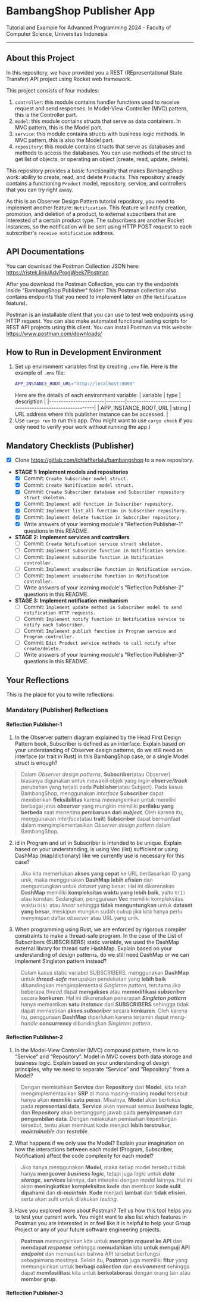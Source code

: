 # BambangShop Publisher App
Tutorial and Example for Advanced Programming 2024 - Faculty of Computer Science, Universitas Indonesia

---

## About this Project
In this repository, we have provided you a REST (REpresentational State Transfer) API project using Rocket web framework.

This project consists of four modules:
1.  `controller`: this module contains handler functions used to receive request and send responses.
    In Model-View-Controller (MVC) pattern, this is the Controller part.
2.  `model`: this module contains structs that serve as data containers.
    In MVC pattern, this is the Model part.
3.  `service`: this module contains structs with business logic methods.
    In MVC pattern, this is also the Model part.
4.  `repository`: this module contains structs that serve as databases and methods to access the databases.
    You can use methods of the struct to get list of objects, or operating an object (create, read, update, delete).

This repository provides a basic functionality that makes BambangShop work: ability to create, read, and delete `Product`s.
This repository already contains a functioning `Product` model, repository, service, and controllers that you can try right away.

As this is an Observer Design Pattern tutorial repository, you need to implement another feature: `Notification`.
This feature will notify creation, promotion, and deletion of a product, to external subscribers that are interested of a certain product type.
The subscribers are another Rocket instances, so the notification will be sent using HTTP POST request to each subscriber's `receive notification` address.

## API Documentations

You can download the Postman Collection JSON here: https://ristek.link/AdvProgWeek7Postman

After you download the Postman Collection, you can try the endpoints inside "BambangShop Publisher" folder.
This Postman collection also contains endpoints that you need to implement later on (the `Notification` feature).

Postman is an installable client that you can use to test web endpoints using HTTP request.
You can also make automated functional testing scripts for REST API projects using this client.
You can install Postman via this website: https://www.postman.com/downloads/

## How to Run in Development Environment
1.  Set up environment variables first by creating `.env` file.
    Here is the example of `.env` file:
    ```bash
    APP_INSTANCE_ROOT_URL="http://localhost:8000"
    ```
    Here are the details of each environment variable:
    | variable              | type   | description                                                |
    |-----------------------|--------|------------------------------------------------------------|
    | APP_INSTANCE_ROOT_URL | string | URL address where this publisher instance can be accessed. |
2.  Use `cargo run` to run this app.
    (You might want to use `cargo check` if you only need to verify your work without running the app.)

## Mandatory Checklists (Publisher)
-   [x] Clone https://gitlab.com/ichlaffterlalu/bambangshop to a new repository.
-   **STAGE 1: Implement models and repositories**
    -   [x] Commit: `Create Subscriber model struct.`
    -   [x] Commit: `Create Notification model struct.`
    -   [x] Commit: `Create Subscriber database and Subscriber repository struct skeleton.`
    -   [x] Commit: `Implement add function in Subscriber repository.`
    -   [x] Commit: `Implement list_all function in Subscriber repository.`
    -   [x] Commit: `Implement delete function in Subscriber repository.`
    -   [x] Write answers of your learning module's "Reflection Publisher-1" questions in this README.
-   **STAGE 2: Implement services and controllers**
    -   [ ] Commit: `Create Notification service struct skeleton.`
    -   [ ] Commit: `Implement subscribe function in Notification service.`
    -   [ ] Commit: `Implement subscribe function in Notification controller.`
    -   [ ] Commit: `Implement unsubscribe function in Notification service.`
    -   [ ] Commit: `Implement unsubscribe function in Notification controller.`
    -   [ ] Write answers of your learning module's "Reflection Publisher-2" questions in this README.
-   **STAGE 3: Implement notification mechanism**
    -   [ ] Commit: `Implement update method in Subscriber model to send notification HTTP requests.`
    -   [ ] Commit: `Implement notify function in Notification service to notify each Subscriber.`
    -   [ ] Commit: `Implement publish function in Program service and Program controller.`
    -   [ ] Commit: `Edit Product service methods to call notify after create/delete.`
    -   [ ] Write answers of your learning module's "Reflection Publisher-3" questions in this README.

## Your Reflections
This is the place for you to write reflections:

### Mandatory (Publisher) Reflections

#### Reflection Publisher-1
1. In the Observer pattern diagram explained by the Head First Design Pattern book, Subscriber is defined as an interface. Explain based on your understanding of Observer design patterns, do we still need an interface (or trait in Rust) in this BambangShop case, or a single Model struct is enough?
> Dalam _Observer design patterns_, **Subscriber**(atau Observer) biasanya digunakan untuk mewakili objek yang ingin **_observe_/_track_** perubahan yang terjadi pada **Publisher**(atau Subject). Pada kasus BambangShop, menggunakan _interface_ **Subscriber** dapat memberikan **fleksibilitas** karena memungkinkan untuk memiliki berbagai jenis **_observer_** yang mungkin memiliki **perilaku yang berbeda** saat menerima **pembaruan dari _subject_**. Oleh karena itu, menggunakan _interface_(atau **trait**) **Subscriber** dapat bermanfaat dalam mengimplementasikan _Observer design pattern_ dalam BambangShop.

2. id in Program and url in Subscriber is intended to be unique. Explain based on your understanding, is using Vec (list) sufficient or using DashMap (map/dictionary) like we currently use is necessary for this case?
> Jika kita memerlukan **akses yang cepat** ke URL berdasarkan ID yang unik, maka menggunakan **DashMap** **lebih efisien** dan menguntungkan untuk _dataset_ yang besar. Hal ini dikarenakan **DashMap** memiliki **kompleksitas waktu yang lebih baik**, yaitu `O(1)` atau konstan. Sedangkan, penggunaan **Vec** memiliki kompleksitas waktu `O(N)` atau _linear_ sehingga **tidak menguntungkan** untuk **dataset yang besar**, meskipun mungkin sudah cukup jika kita hanya perlu menyimpan daftar _observer_ atau URL yang unik.

3. When programming using Rust, we are enforced by rigorous compiler constraints to make a thread-safe program. In the case of the List of Subscribers (SUBSCRIBERS) static variable, we used the DashMap external library for thread safe HashMap. Explain based on your understanding of design patterns, do we still need DashMap or we can implement Singleton pattern instead?
> Dalam kasus static variabel SUBSCRIBERS, menggunakan **DashMap** untuk **_thread-safe_** merupakan pendekatan yang **lebih baik** dibandingkan mengimplementasi _Singleton pattern_, terutama jika beberapa _thread_ dapat **mengakses** atau **memodifikasi _subscriber_** secara **konkuren**. Hal ini dikarenakan penerapan **_Singleton pattern_** hanya memastikan **satu _instance_** dari **SUBSCRIBERS** sehingga tidak dapat memastikan **akses _subscriber_** secara **konkuren**. Oleh karena itu, penggunaan **DashMap** diperlukan karena terjamin dapat meng-_handle_ **concurrency** dibandingkan _Singleton pattern_.

#### Reflection Publisher-2
1. In the Model-View Controller (MVC) compound pattern, there is no “Service” and “Repository”. Model in MVC covers both data storage and business logic. Explain based on your understanding of design principles, why we need to separate “Service” and “Repository” from a Model?
> Dengan memisahkan **Service** dan **Repository** dari **Model**, kita telah mengimplementasikan **SRP** di mana masing-masing **modul** tersebut hanya akan **memiliki** **satu peran**. Misalnya, **Model** akan berfokus pada **representasi data**, **Service** akan memuat semua **_business logic_**, dan **Repository** akan bertanggung jawab pada **penyimpanan** dan **pengambilan data**. Dengan melakukan pemisahan kepentingan tersebut, tentu akan membuat kode menjadi **lebih terstrukur**, **_maintainable_** dan **_testable_**.

2. What happens if we only use the Model? Explain your imagination on how the interactions between each model (Program, Subscriber, Notification) affect the code complexity for each model?
> Jika hanya menggunakan **Model**, maka setiap model tersebut tidak hanya **mengcover _business logic_**, tetapi juga _logic_ untuk **_data storage_**, **_services_** lainnya, dan interaksi dengan model lainnya. Hal ini akan **meningkatkan kompleksitas kode** dan membuat **kode sulit dipahami** dan **di-_maintain_**. **Kode** menjadi **lambat** dan **tidak efisien**, serta akan sulit untuk dilakukan _testing_.

3. Have you explored more about Postman? Tell us how this tool helps you to test your current work. You might want to also list which features in Postman you are interested in or feel like it is helpful to help your Group Project or any of your future software engineering projects.
> **Postman** memungkinkan kita untuk **mengirim _request_ ke API** dan **mendapat _response_** sehingga **memudahkan** kita **untuk menguji API _endpoint_** dan memastikan bahwa API tersebut berfungsi sebagaimana mestinya. Selain itu, **Postman** juga memiliki **fitur** yang memungkinkan untuk **berbagi _collection_** dan **_environment_** sehingga dapat **memfasilitasi** kita untuk **berkolaborasi** dengan orang lain atau **member grup**.

#### Reflection Publisher-3
